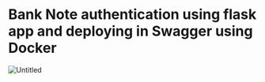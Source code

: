 # Bank Note authentication using flask app and deploying in Swagger using Docker
![Untitled](https://user-images.githubusercontent.com/37763863/86006297-63484300-ba33-11ea-91a7-8dc11debce09.png)
